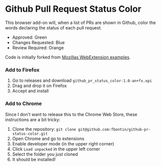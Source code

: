 # Github Pull Request Status Color

This browser add-on will, when a list of PRs are shown in Github, color the words declaring the status of each pull request.

 - Approved: Green
 - Changes Requested: Blue
 - Review Required: Orange

Code is initially forked from [Mozillas WebExtension examples](https://github.com/mdn/webextensions-examples).

### Add to Firefox
1. Go to releases and download `github_pr_status_color-1.0-an+fx.xpi`
2. Drag and drop it on Firefox
3. Accept and install

### Add to Chrome
Since I don't want to release this to the Chrome Web Store, these instructions are a bit tricky:

1. Clone the repository: `git clone git@github.com:fbontin/github-pr-status-color.git`
2. Open Chrome and go to extensions
3. Enable developer mode (in the upper right corner)
4. Click `Load unpacked` in the upper left corner
5. Select the folder you just cloned
6. It should be installed!
